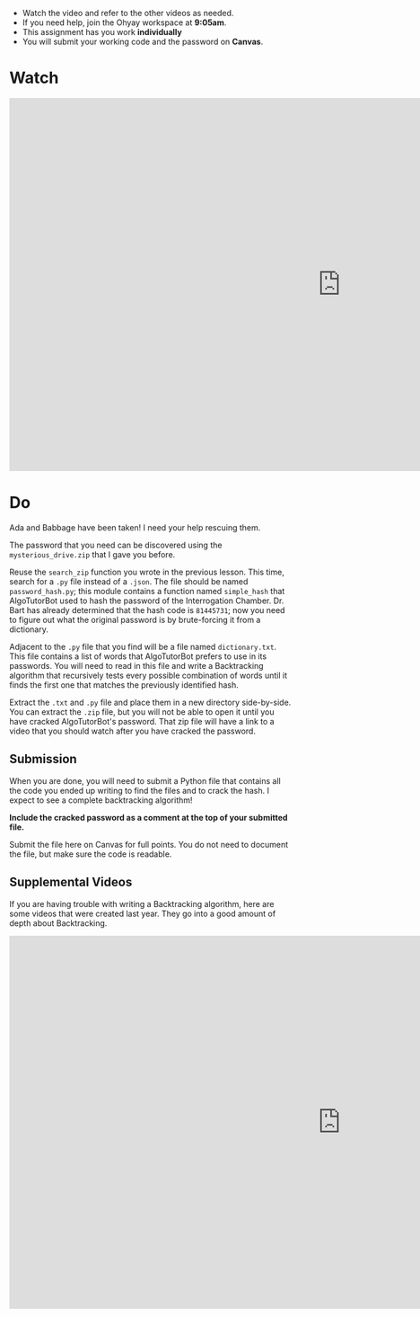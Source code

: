 <div class="alert alert-info -waltz-literal">
  <ul>
    <li>Watch the video and refer to the other videos as needed.</li>
    <li>If you need help, join the Ohyay workspace at <strong>9:05am</strong>.</li>
    <li>This assignment has you work <strong>individually</strong></li>
    <li>You will submit your working code and the password on <strong>Canvas</strong>.</li>
  </ul>
</div>

# Watch

<iframe width="1180" height="664" src="https://www.youtube.com/embed/3OZhUluPmeo"
  title="YouTube video player" frameborder="0"
  allow="accelerometer; autoplay; clipboard-write; encrypted-media; gyroscope; picture-in-picture" allowfullscreen></iframe>

# Do

Ada and Babbage have been taken! I need your help rescuing them.

The password that you need can be discovered using the `mysterious_drive.zip` that I gave you before.

Reuse the `search_zip` function you wrote in the previous lesson. This time, search for a `.py` file instead of a `.json`.
The file should be named `password_hash.py`; this module contains a function named `simple_hash` that AlgoTutorBot used to 
hash the password of the Interrogation Chamber. Dr. Bart has already determined that the hash code is `81445731`;
now you need to figure out what the original password is by brute-forcing it from a dictionary.

Adjacent to the `.py` file that you find will be a file named `dictionary.txt`. This file contains a list of words
that AlgoTutorBot prefers to use in its passwords. You will need to read in this file and write a Backtracking algorithm
that recursively tests every possible combination of words until it finds the first one that matches the previously
identified hash.

Extract the `.txt` and `.py` file and place them in a new directory side-by-side.
You can extract the `.zip` file, but you will not be able to open it until you have cracked AlgoTutorBot's password.
That zip file will have a link to a video that you should watch after you have cracked the password.

## Submission

When you are done, you will need to submit a Python file that contains all the code you ended up writing to find
the files and to crack the hash. I expect to see a complete backtracking algorithm!

**Include the cracked password as a comment at the top of your submitted file.**

Submit the file here on Canvas for full points.
You do not need to document the file, but make sure the code is readable.

## Supplemental Videos

If you are having trouble with writing a Backtracking algorithm, here are some videos that were created last
year. They go into a good amount of depth about Backtracking.

<iframe width="1180" height="664" src="https://www.youtube.com/embed/Gz-LICeHYwg" title="YouTube video player" frameborder="0" allow="accelerometer; autoplay; clipboard-write; encrypted-media; gyroscope; picture-in-picture" allowfullscreen></iframe>